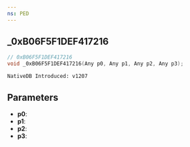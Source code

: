 ```yaml
---
ns: PED
---
```

## _0xB06F5F1DEF417216

```c
// 0xB06F5F1DEF417216
void _0xB06F5F1DEF417216(Any p0, Any p1, Any p2, Any p3);
```

```
NativeDB Introduced: v1207
```

## Parameters
* **p0**:
* **p1**:
* **p2**:
* **p3**:
